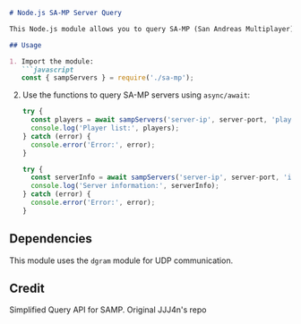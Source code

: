 ```markdown
# Node.js SA-MP Server Query

This Node.js module allows you to query SA-MP (San Andreas Multiplayer) game servers to retrieve information about players and server details. It includes the following files:

## Usage

1. Import the module:
   ```javascript
   const { sampServers } = require('./sa-mp');
   ```

2. Use the functions to query SA-MP servers using `async/await`:
   ```javascript
   try {
     const players = await sampServers('server-ip', server-port, 'player');
     console.log('Player list:', players);
   } catch (error) {
     console.error('Error:', error);
   }
   ```

   ```javascript
   try {
     const serverInfo = await sampServers('server-ip', server-port, 'info');
     console.log('Server information:', serverInfo);
   } catch (error) {
     console.error('Error:', error);
   }
   ```

## Dependencies

This module uses the `dgram` module for UDP communication.

## Credit
Simplified Query API for SAMP. Original JJJ4n's repo
